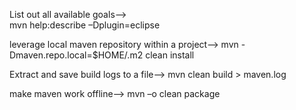 List out all available goals-->     
mvn help:describe –Dplugin=eclipse

leverage local maven repository within a project-->
mvn -Dmaven.repo.local=$HOME/.m2 clean install


Extract and save build logs to a file-->
mvn clean build > maven.log

make maven work offline-->
mvn –o clean package
